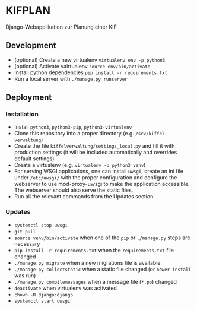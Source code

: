 # KIFPLAN

Django-Webapplikation zur Planung einer KIF

## Development

* (optional) Create a new virtualenv `virtualenv env -p python3`
* (optional) Activate vairtualenv `source env/bin/activate`
* Install python dependencies `pip install -r requirements.txt`
* Run a local server with `./manage.py runserver`

## Deployment

### Installation

* Install `python3`, `python3-pip`, `python3-virtualenv`
* Clone this repository into a proper directory (e.g. `/srv/kiffel-verwaltung`)
* Create the file `kiffelverwaltung/settings_local.py` and fill it with production settings (it will be included automatically and overrides default settings)
* Create a virtualenv (e.g. `virtualenv -p python3 venv`)
* For serving WSGI applications, one can install `uwsgi`, create an ini file under `/etc/uwsgi/` with the proper configuration and configure the webserver to use mod-proxy-uwsgi to make the application accessible. The webserver should also serve the static files.
* Run all the relevant commands from the Updates section

### Updates

* `systemctl stop uwsgi`
* `git pull`
* `source venv/bin/activate` when one of the `pip` or `./manage.py` steps are necessary
* `pip install -r requirements.txt` when the `requirements.txt` file changed
* `./manage.py migrate` when a new migrations file is available
* `./manage.py collectstatic` when a static file changed (or `bower install` was run)
* `./manage.py compilemessages` when a message file (`*.po`) changed
* `deactivate` when virtualenv was activated
* `chown -R django:django .`
* `systemctl start uwsgi`
